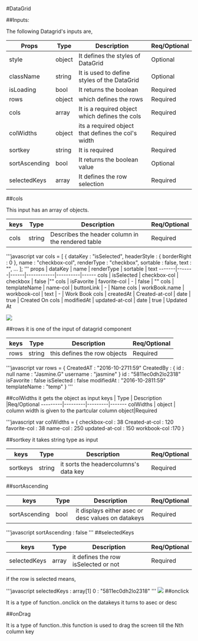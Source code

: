#DataGrid

##Inputs:
 
The following Datagrid's inputs are,

Props | Type | Description |Req/Optional
----------|--------|---------------|------
style | object | It defines the styles of DataGrid|Optional
className | string | It is used to define styles of the DataGrid |Optional
isLoading | bool | It returns the boolean  |Required
rows | object | which defines the rows | Required
cols | array | It is a required object  which defines the cols |Required
colWidths | object | its a required object that defines the col's width |Required
sortkey | string | It is required |Required
sortAscending | bool | It returns the boolean value|Optional
selectedKeys | array | It defines the row selection |Required

##cols

This input has an array of objects.

keys | Type | Description | Req/Optional
--------|------|-----------|--------
cols | string | Describes the header column in the rendered table | Required

'''javascript
var cols = [
 {
  dataKey : "isSelected",
  headerStyle : { borderRight : 0 },
  name : "checkbox-col",
  renderType : "checkbox",
  sortable : false,
  text : "",
 ...
];
'''
props | dataKey | name | renderType | sortable | text 
-------|-------|------|------------|----------|------
cols | isSelected | checkbox-col | checkbox | false |""
cols | isFavorite | favorite-col | - | false | ""
cols | templateName | name-col | buttonLink | - | Name
cols | workBook.name | workbook-col | text | - | Work Book
cols | createdAt | Created-at-col | date | true | Created On
cols | modifiedAt | updated-at-col | date | true | Updated At

![](https://github.com/Sharavanth/headoffice/blob/pagination-grid-docu/src/components/DataGrid/datagrid.PNG)

##rows
it is one of the input of datagrid component

keys | Type | Description | Req/Optional
--------|------|-----------|--------
rows | string | this defines the row objects | Required

'''javascript
var rows = {
  CreatedAT : "2016-10-2711:59"
  CreatedBy : { id : null
                name : "Jasmine.G"
                username : "jasmine"
               }
   id : "5811ec0dh2lo2318"
   isFavorite : false
   isSelected : false
   modifiedAt : "2016-10-2811:59"
   templateName : "temp"
}
'''


##colWidths
it gets the object as input
keys | Type | Description |Req/Optional
---------|---------|---------|-------
colWidths | object | column width is given to the partcular column object|Required

'''javascript
 var colWidths = {
 checkbox-col : 38
 Created-at-col : 120
 favorite-col : 38
 name-col : 250
 updated-at-col : 150
 workbook-col :170
 }


##sortkey
it takes string type as input

keys | Type | Description |Req/Optional
---------|---------|---------|-------
sortkeys | string | it sorts the headercolumns's data key|Required


##sortAscending

keys |Type | Description | Req/Optional
-------|------|---------|--------
 sortAscending | bool |it displays either asec or desc values on datakeys|Required

'''javascript
sortAscending : false
'''
##selectedKeys

keys |Type | Description | Req/Optional
-------|------|---------|--------
 selectedKeys | array | it defines the row isSelected or not | Required
 
 if the row is selected means,
 
 '''javascript
 selectedKeys : array[1]
  0 : "5811ec0dh2lo2318"
 '''
![](https://github.com/Sharavanth/headoffice/blob/pagination-grid-docu/src/components/DataGrid/datagrid2.PNG)
##onclick

It is a type of function..onclick on the datakeys it turns to asec or desc

##onDrag

It is a type of function..this function is used to drag the screen till the Nth column key
